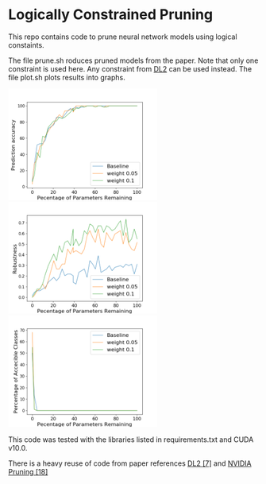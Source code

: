 # Logically Constrained Pruning

This repo contains code to prune neural network models using logical constaints.

The file prune.sh roduces pruned models from the paper. Note that only one constraint is used here. Any constraint from [DL2](https://github.com/eth-sri/dl2) can be used instead. The file plot.sh plots results into graphs.


<p float="left">
  <img src="/plots/CIFAR100_resnet50_accuracy.png" width="300" />
  <img src="/plots/CIFAR100_resnet50_robustness.png" width="300" />
  <img src="/plots/degen_CIFAR100_resnet50.png" width="300" />
</p>

This code was tested with the libraries listed in requirements.txt and CUDA v10.0.

There is a heavy reuse of code from paper references [DL2 [7]](https://github.com/eth-sri/dl2) and [NVIDIA Pruning [18]](https://github.com/NVlabs/Taylor_pruning)
